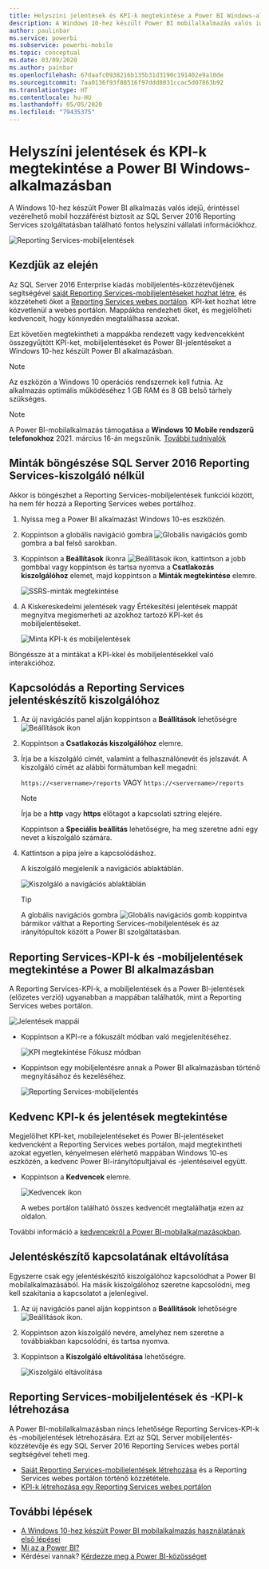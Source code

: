 ```yaml
---
title: Helyszíni jelentések és KPI-k megtekintése a Power BI Windows-alkalmazásban
description: A Windows 10-hez készült Power BI mobilalkalmazás valós idejű, érintéssel vezérelhető mobil hozzáférést biztosít a fontos helyszíni vállalati információkhoz.
author: paulinbar
ms.service: powerbi
ms.subservice: powerbi-mobile
ms.topic: conceptual
ms.date: 03/09/2020
ms.author: painbar
ms.openlocfilehash: 67daafc0938216b135b31d3190c191402e9a10de
ms.sourcegitcommit: 7aa0136f93f88516f97ddd8031ccac5d07863b92
ms.translationtype: HT
ms.contentlocale: hu-HU
ms.lasthandoff: 05/05/2020
ms.locfileid: "79435375"
---
```

# <a name="view-on-premises-reports-and-kpis-in-the-power-bi-windows-app"></a>Helyszíni jelentések és KPI-k megtekintése a Power BI Windows-alkalmazásban
A Windows 10-hez készült Power BI alkalmazás valós idejű, érintéssel vezérelhető mobil hozzáférést biztosít az SQL Server 2016 Reporting Services szolgáltatásban található fontos helyszíni vállalati információkhoz. 

![Reporting Services-mobiljelentések](././media/mobile-app-windows-10-ssrs-kpis-mobile-reports/power-bi-ssrs-mobile-report.png)

## <a name="first-things-first"></a>Kezdjük az elején
Az SQL Server 2016 Enterprise kiadás mobiljelentés-közzétevőjének segítségével [saját Reporting Services-mobiljelentéseket hozhat létre](https://msdn.microsoft.com/library/mt652547.aspx), és közzéteheti őket a [Reporting Services webes portálon](https://msdn.microsoft.com/library/mt637133.aspx). KPI-ket hozhat létre közvetlenül a webes portálon. Mappákba rendezheti őket, és megjelölheti kedvenceit, hogy könnyedén megtalálhassa azokat. 

Ezt követően megtekintheti a mappákba rendezett vagy kedvencekként összegyűjtött KPI-ket, mobiljelentéseket és Power BI-jelentéseket a Windows 10-hez készült Power BI alkalmazásban. 

> [!NOTE]
> Az eszközön a Windows 10 operációs rendszernek kell futnia. Az alkalmazás optimális működéséhez 1 GB RAM és 8 GB belső tárhely szükséges.

>[!NOTE]
>A Power BI-mobilalkalmazás támogatása a **Windows 10 Mobile rendszerű telefonokhoz** 2021. március 16-án megszűnik. [További tudnivalók](https://go.microsoft.com/fwlink/?linkid=2121400)

## <a name="explore-samples-without-a-sql-server-2016-reporting-services-server"></a>Minták böngészése SQL Server 2016 Reporting Services-kiszolgáló nélkül
Akkor is böngészhet a Reporting Services-mobiljelentések funkciói között, ha nem fér hozzá a Reporting Services webes portálhoz.

1. Nyissa meg a Power BI alkalmazást Windows 10-es eszközén.
2. Koppintson a globális navigáció gombra ![Globális navigációs gomb](././media/mobile-app-windows-10-ssrs-kpis-mobile-reports/powerbi_windows10_options_icon.png) gombra a bal felső sarokban.
3. Koppintson a **Beállítások** ikonra ![Beállítások ikon](./././media/mobile-app-windows-10-ssrs-kpis-mobile-reports/power-bi-settings-icon.png), kattintson a jobb gombbal vagy koppintson és tartsa nyomva a **Csatlakozás kiszolgálóhoz** elemet, majd koppintson a **Minták megtekintése** elemre.
   
   ![SSRS-minták megtekintése](./media/mobile-app-windows-10-ssrs-kpis-mobile-reports/power-bi-win10-connect-ssrs-samples.png)
4. A Kiskereskedelmi jelentések vagy Értékesítési jelentések mappát megnyitva megismerheti az azokhoz tartozó KPI-ket és mobiljelentéseket.
   
   ![Minta KPI-k és mobiljelentések](./media/mobile-app-windows-10-ssrs-kpis-mobile-reports/power-bi-win10-ssrs-sample-kpis.png)

Böngéssze át a mintákat a KPI-kkel és mobiljelentésekkel való interakcióhoz.

## <a name="connect-to-a-reporting-services-report-server"></a>Kapcsolódás a Reporting Services jelentéskészítő kiszolgálóhoz
1. Az új navigációs panel alján koppintson a **Beállítások** lehetőségre ![Beállítások ikon](./././media/mobile-app-windows-10-ssrs-kpis-mobile-reports/power-bi-settings-icon.png)
2. Koppintson a **Csatlakozás kiszolgálóhoz** elemre.
3. Írja be a kiszolgáló címét, valamint a felhasználónevét és jelszavát. A kiszolgáló címét az alábbi formátumban kell megadni:
   
     `https://<servername>/reports` VAGY `https://<servername>/reports`
   
   > [!NOTE]
   > Írja be a **http** vagy **https** előtagot a kapcsolati sztring elejére.
   > 
   > 
   
    Koppintson a **Speciális beállítás** lehetőségre, ha meg szeretne adni egy nevet a kiszolgáló számára.
4. Kattintson a pipa jelre a kapcsolódáshoz. 
   
   A kiszolgáló megjelenik a navigációs ablaktáblán.
   
   ![Kiszolgáló a navigációs ablaktáblán](./media/mobile-app-windows-10-ssrs-kpis-mobile-reports/power-bi-ssrs-mobile-report-server.png)
   
   >[!TIP]
   >A globális navigációs gombra ![Globális navigációs gomb](././media/mobile-app-windows-10-ssrs-kpis-mobile-reports/powerbi_windows10_options_icon.png) koppintva bármikor válthat a Reporting Services-mobiljelentések és az irányítópultok között a Power BI szolgáltatásban. 
   > 

## <a name="view-reporting-services-kpis-and-mobile-reports-in-the-power-bi-app"></a>Reporting Services-KPI-k és -mobiljelentések megtekintése a Power BI alkalmazásban
A Reporting Services-KPI-k, a mobiljelentések és a Power BI-jelentések (előzetes verzió) ugyanabban a mappában találhatók, mint a Reporting Services webes portálon.

![Jelentések mappái](./media/mobile-app-windows-10-ssrs-kpis-mobile-reports/power-bi-ssrs-mobile-report-folders.png)

* Koppintson a KPI-re a fókuszált módban való megjelenítéséhez.
  
    ![KPI megtekintése Fókusz módban](./media/mobile-app-windows-10-ssrs-kpis-mobile-reports/power-bi-ssrs-mobile-report-kpis.png)
* Koppintson egy mobiljelentésre annak a Power BI alkalmazásban történő megnyitásához és kezeléséhez.
  
    ![Reporting Services-mobiljelentés](././media/mobile-app-windows-10-ssrs-kpis-mobile-reports/power-bi-ssrs-mobile-report.png)

## <a name="view-your-favorite-kpis-and-reports"></a>Kedvenc KPI-k és jelentések megtekintése
Megjelölhet KPI-ket, mobilejelentéseket és Power BI-jelentéseket kedvencként a Reporting Services webes portálon, majd megtekintheti azokat egyetlen, kényelmesen elérhető mappában Windows 10-es eszközén, a kedvenc Power BI-irányítópultjaival és -jelentéseivel együtt.

* Koppintson a **Kedvencek** elemre.
  
   ![Kedvencek ikon](./media/mobile-app-windows-10-ssrs-kpis-mobile-reports/power-bi-ssrs-mobile-report-favorite-menu.png)
  
   A webes portálon található összes kedvencét megtalálhatja ezen az oldalon.
  
További információ a [kedvencekről a Power BI-mobilalkalmazásokban](mobile-apps-favorites.md).

## <a name="remove-a-connection-to-a-report-server"></a>Jelentéskészítő kapcsolatának eltávolítása
Egyszerre csak egy jelentéskészítő kiszolgálóhoz kapcsolódhat a Power BI mobilalkalmazásából. Ha másik kiszolgálóhoz szeretne kapcsolódni, meg kell szakítania a kapcsolatot a jelenlegivel.

1. Az új navigációs panel alján koppintson a **Beállítások** lehetőségre ![Beállítások ikon](./././media/mobile-app-windows-10-ssrs-kpis-mobile-reports/power-bi-settings-icon.png).
2. Koppintson azon kiszolgáló nevére, amelyhez nem szeretne a továbbiakban kapcsolódni, és tartsa nyomva.
3. Koppintson a **Kiszolgáló eltávolítása** lehetőségre.
   
    ![Kiszolgáló eltávolítása](./media/mobile-app-windows-10-ssrs-kpis-mobile-reports/power-bi-windows-10-ssrs-remove-server-menu.png)

## <a name="create-reporting-services-mobile-reports-and-kpis"></a>Reporting Services-mobiljelentések és -KPI-k létrehozása
A Power BI-mobilalkalmazásban nincs lehetősége Reporting Services-KPI-k és -mobiljelentések létrehozására. Ezt az SQL Server mobiljelentés-közzétevője és egy SQL Server 2016 Reporting Services webes portál segítségével teheti meg.

* [Saját Reporting Services-mobiljelentések létrehozása](https://msdn.microsoft.com/library/mt652547.aspx) és a Reporting Services webes portálon történő közzététele.
* [KPI-k létrehozása egy Reporting Services webes portálon](https://msdn.microsoft.com/library/mt683632.aspx)

## <a name="next-steps"></a>További lépések
* [A Windows 10-hez készült Power BI mobilalkalmazás használatának első lépései](mobile-windows-10-phone-app-get-started.md)  
* [Mi az a Power BI?](../../fundamentals/power-bi-overview.md)  
* Kérdései vannak? [Kérdezze meg a Power BI-közösséget](https://community.powerbi.com/)

